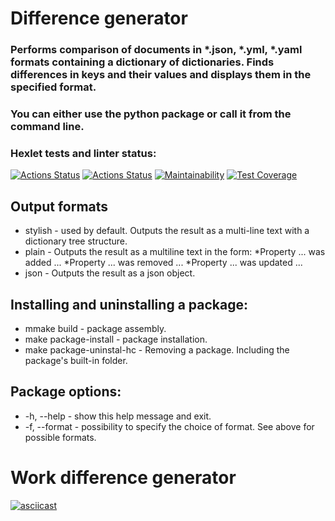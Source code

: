 # Difference generator

### Performs comparison of documents in *.json, *.yml, *.yaml formats containing a dictionary of dictionaries. Finds differences in keys and their values and displays them in the specified format.

### You can either use the python package or call it from the command line.


### Hexlet tests and linter status:
[![Actions Status](https://github.com/CfyRJ/python-project-50/workflows/hexlet-check/badge.svg)](https://github.com/CfyRJ/python-project-50/actions/workflows/hexlet-check.yml)
[![Actions Status](https://github.com/CfyRJ/python-project-50/actions/workflows/gendiff.yml/badge.svg?branch=main)](https://github.com/CfyRJ/python-project-50/actions/workflows/gendiff.yml)
[![Maintainability](https://api.codeclimate.com/v1/badges/d6ebd2ae6b18ae3fd68d/maintainability)](https://codeclimate.com/github/CfyRJ/python-project-50/maintainability)
[![Test Coverage](https://api.codeclimate.com/v1/badges/d6ebd2ae6b18ae3fd68d/test_coverage)](https://codeclimate.com/github/CfyRJ/python-project-50/test_coverage)


##  Output formats

* stylish - used by default. Outputs the result as a multi-line text with a dictionary tree structure.
* plain - Outputs the result as a multiline text in the form:
  *Property ... was added ...
  *Property ... was removed ...
  *Property ... was updated ...
* json - Outputs the result as a json object.


## Installing and uninstalling a package:

* mmake build - package assembly.
* make package-install - package installation.
* make package-uninstal-hc - Removing a package. Including the package's built-in folder.


## Package options:
* -h, --help - show this help message and exit.
* -f, --format - possibility to specify the choice of format. See above for possible formats.


# Work difference generator
[![asciicast](https://asciinema.org/a/599252.svg)](https://asciinema.org/a/599252)